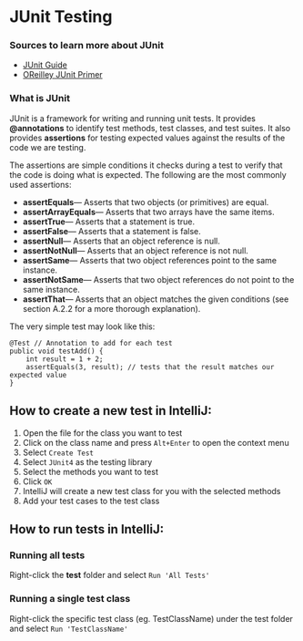 # JUnit Testing

### Sources to learn more about JUnit
* [JUnit Guide](https://www.vogella.com/tutorials/JUnit4/article.html)
* [OReilley JUnit Primer](https://learning.oreilly.com/library/view/effective-unit-testing/9781935182573/OEBPS/Text/kindle_split_021_split_000.html)

### What is JUnit
JUnit is a framework for writing and running unit tests. 
It provides **@annotations** to identify test methods, test classes, and test suites. 
It also provides **assertions** for testing expected values against the results of the code we are testing.

The assertions are simple conditions it checks during a test to verify that the code is doing what is expected. 
The following are the most commonly used assertions:

* **assertEquals**— Asserts that two objects (or primitives) are equal.
* **assertArrayEquals**— Asserts that two arrays have the same items.
* **assertTrue**— Asserts that a statement is true.
* **assertFalse**— Asserts that a statement is false.
* **assertNull**— Asserts that an object reference is null.
* **assertNotNull**— Asserts that an object reference is not null.
* **assertSame**— Asserts that two object references point to the same instance.
* **assertNotSame**— Asserts that two object references do not point to the same instance.
* **assertThat**— Asserts that an object matches the given conditions (see section A.2.2 for a more thorough explanation).

The very simple test may look like this:
``` 
@Test // Annotation to add for each test
public void testAdd() {
    int result = 1 + 2;
    assertEquals(3, result); // tests that the result matches our expected value
}
```

## How to create a new test in IntelliJ:
1. Open the file for the class you want to test
2. Click on the class name and press `Alt+Enter` to open the context menu
3. Select `Create Test`
4. Select `JUnit4` as the testing library
5. Select the methods you want to test
6. Click `OK`
7. IntelliJ will create a new test class for you with the selected methods
8. Add your test cases to the test class

## How to run tests in IntelliJ:
### Running all tests 
Right-click the **test** folder and select `Run 'All Tests'`
### Running a single test class
Right-click the specific test class (eg. TestClassName) under the test folder and select `Run 'TestClassName'`